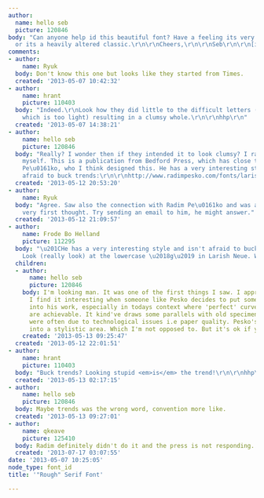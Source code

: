 ```yaml
---
author:
  name: hello seb
  picture: 120846
body: "Can anyone help id this beautiful font? Have a feeling its very contemporary,
  or its a heavily altered classic.\r\n\r\nCheers,\r\n\r\nSeb\r\n\r\n[img:sites/default/files/old-images/screenshot_4760.jpg]"
comments:
- author:
    name: Ryuk
  body: Don't know this one but looks like they started from Times.
  created: '2013-05-07 10:42:32'
- author:
    name: hrant
    picture: 110403
  body: "Indeed.\r\nLook how they did little to the difficult letters (like the \"s\",
    which is too light) resulting in a clumsy whole.\r\n\r\nhhp\r\n"
  created: '2013-05-07 14:38:21'
- author:
    name: hello seb
    picture: 120846
  body: "Really? I wonder then if they intended it to look clumsy? I rather like it
    myself. This is a publication from Bedford Press, which has close ties to Radim
    Pe\u0161ko, who I think designed this. He has a very interesting style and isn't
    afraid to buck trends:\r\n\r\nhttp://www.radimpesko.com/fonts/larish-neue\r\nhttp://www.radimpesko.com/fonts/f-grotesk"
  created: '2013-05-12 20:53:20'
- author:
    name: Ryuk
  body: "Agree. Saw also the connection with Radim Pe\u0161ko and was actually my
    very first thought. Try sending an email to him, he might answer."
  created: '2013-05-12 21:09:57'
- author:
    name: Frode Bo Helland
    picture: 112295
  body: "\u201CHe has a very interesting style and isn't afraid to buck trends\u201D\r\n\r\nDude.
    Look (really look) at the lowercase \u2018g\u2019 in Larish Neue. Why bother?"
  children:
  - author:
      name: hello seb
      picture: 120846
    body: I'm looking man. It was one of the first things I saw. I appreciate it because
      I find it interesting when someone like Pesko decides to put some ugly/character
      into his work, especially in todays context where 'perfect' curves and proportions
      are achievable. It kind've draws some parallels with old specimens, where 'imperfections'
      were often due to technological issues i.e paper quality. Pesko's moves these
      into a stylistic area. Which I'm not opposed to. But it's ok if you are! :)
    created: '2013-05-13 09:25:47'
  created: '2013-05-12 22:01:51'
- author:
    name: hrant
    picture: 110403
  body: "Buck trends? Looking stupid <em>is</em> the trend!\r\n\r\nhhp\r\n"
  created: '2013-05-13 02:17:15'
- author:
    name: hello seb
    picture: 120846
  body: Maybe trends was the wrong word, convention more like.
  created: '2013-05-13 09:27:01'
- author:
    name: qkeave
    picture: 125410
  body: Radim definitely didn't do it and the press is not responding...
  created: '2013-07-17 03:07:55'
date: '2013-05-07 10:25:05'
node_type: font_id
title: '"Rough" Serif Font'

---
```

